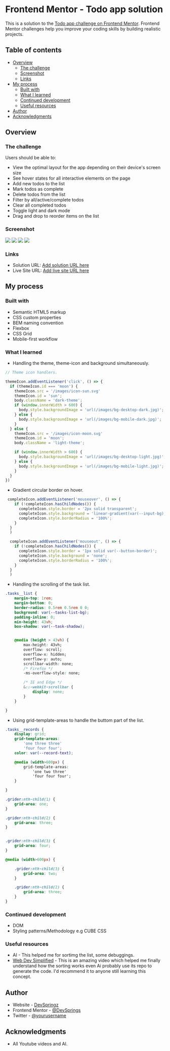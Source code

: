 # Frontend Mentor - Todo app solution

This is a solution to the [Todo app challenge on Frontend Mentor](https://www.frontendmentor.io/challenges/todo-app-Su1_KokOW). Frontend Mentor challenges help you improve your coding skills by building realistic projects. 

## Table of contents

- [Overview](#overview)
  - [The challenge](#the-challenge)
  - [Screenshot](#screenshot)
  - [Links](#links)
- [My process](#my-process)
  - [Built with](#built-with)
  - [What I learned](#what-i-learned)
  - [Continued development](#continued-development)
  - [Useful resources](#useful-resources)
- [Author](#author)
- [Acknowledgments](#acknowledgments)


## Overview

### The challenge

Users should be able to:

- View the optimal layout for the app depending on their device's screen size
- See hover states for all interactive elements on the page
- Add new todos to the list
- Mark todos as complete
- Delete todos from the list
- Filter by all/active/complete todos
- Clear all completed todos
- Toggle light and dark mode
- Drag and drop to reorder items on the list

### Screenshot

![](./screenshots/Screenshot%202025-08-18%20at%2016-08-27%20Frontend%20Mentor%20Todo%20app.png)
![](./screenshots/Screenshot%202025-08-18%20at%2016-06-43%20Frontend%20Mentor%20Todo%20app.png)
![](./screenshots/Screenshot%202025-08-18%20at%2016-05-59%20Frontend%20Mentor%20Todo%20app.png)
![](./screenshots/Screenshot%202025-08-18%20at%2016-06-17%20Frontend%20Mentor%20Todo%20app.png)


### Links

- Solution URL: [Add solution URL here](https://www.frontendmentor.io/solutions/todo-app-responsiveness-css-gridflex-intrinsic-design-bem-naming-tDww1jWJYl)
- Live Site URL: [Add live site URL here](https://todomainapp7.netlify.app/)

## My process

### Built with

- Semantic HTML5 markup
- CSS custom properties
- BEM naming convention
- Flexbox
- CSS Grid
- Mobile-first workflow


### What I learned

- Handling the theme, theme-icon and background simultaneously.

```js
// Theme icon handlers.

themeIcon.addEventListener('click', () => {
  if (themeIcon.id === 'moon') {
    themeIcon.src = '/images/icon-sun.svg'
    themeIcon.id = 'sun';
    body.className = 'dark-theme';
    if (window.innerWidth > 600) {
      body.style.backgroundImage = 'url(/images/bg-desktop-dark.jpg)';
    } else {
      body.style.backgroundImage = 'url(/images/bg-mobile-dark.jpg)';
    }
  } else {
    themeIcon.src = '/images/icon-moon.svg'
    themeIcon.id = 'moon';
    body.className = 'light-theme';

    if (window.innerWidth > 600) {
      body.style.backgroundImage = 'url(/images/bg-desktop-light.jpg)';
    } else {
      body.style.backgroundImage = 'url(/images/bg-mobile-light.jpg)';
    }
  }
})
```
- Gradient circular border on hover.

```js
 completeIcon.addEventListener('mouseover', () => {
    if (!completeIcon.hasChildNodes()) {
      completeIcon.style.border = '2px solid transparent';
      completeIcon.style.background = 'linear-gradient(var(--input-bg), var(--input-bg)) padding-box, linear-gradient(45deg, hsl(192, 100%, 67%), hsl(280, 87%, 65%)) border-box';
      completeIcon.style.borderRadius = '100%';
    }
  }
  )

  completeIcon.addEventListener('mouseout', () => {
    if (!completeIcon.hasChildNodes()) {
      completeIcon.style.border = '1px solid var(--button-border)';
      completeIcon.style.background = 'none';
      completeIcon.style.borderRadius = '100%';
    }
  }
  )
```
- Handling the scrolling of the task list.
```css
.tasks__list {
    margin-top: 1rem;
    margin-bottom: 0;
    border-radius: 0.5rem 0.5rem 0 0;
    background: var(--tasks-list-bg);
    padding-inline: 0;
    min-height: 43vh;
    box-shadow: var(--task-shadow);


    @media (height > 43vh) {
        max-height: 43vh;
        overflow: scroll;
        overflow-x: hidden;
        overflow-y: auto;
        scrollbar-width: none;
        /* Firefox */
        -ms-overflow-style: none;

        /* IE and Edge */
        &::-webkit-scrollbar {
            display: none;
        }
    }

}
```
- Using grid-template-areas to handle the buttom part of the list.

```css
.tasks__records {
    display: grid;
    grid-template-areas:
        'one three three'
        'four four four';
    color: var(--record-text);

    @media (width>600px) {
        grid-template-areas:
            'one two three'
            'four four four';
    }

}

.grider:nth-child(1) {
    grid-area: one;
}

.grider:nth-child(2) {
    grid-area: three;
}


.grider:nth-child(3) {
    grid-area: four;
}

@media (width>600px) {

    .grider:nth-child(3) {
        grid-area: two;
    }

    .grider:nth-child(2) {
        grid-area: three;
    }
}
```

### Continued development

- DOM
- Styling patterns/Methodology e.g CUBE CSS


### Useful resources

- AI - This helped me for sortimg the list, some debuggings. 
- [Web Dev Simplified](https://www.example.com) - This is an amazing video which helped me finally understand how the sorting works even Ai probably use its repo to generate the code. I'd recommend it to anyone still learning this concept.


## Author

- Website - [DevSpringz](https://github.com/DevSprings/)
- Frontend Mentor - [@DevSprings](https://www.frontendmentor.io/profile/DevSprings)
- Twitter - [@yourusername](https://www.twitter.com/yourusername)

## Acknowledgments

- All Youtube videos and AI.

